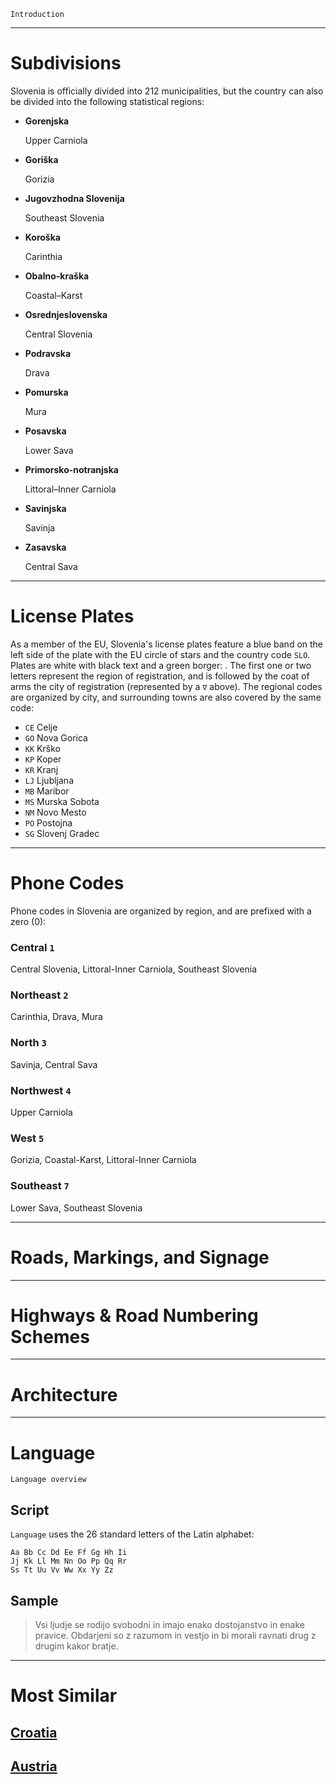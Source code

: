 `Introduction`

---

# Subdivisions

Slovenia is officially divided into 212 municipalities, but the country can also be divided into the following statistical regions:

- **Gorenjska**

  Upper Carniola

- **Goriška**

  Gorizia

- **Jugovzhodna Slovenija**

  Southeast Slovenia

- **Koroška**

  Carinthia

- **Obalno-kraška**

  Coastal–Karst

- **Osrednjeslovenska**

  Central Slovenia

- **Podravska**

  Drava

- **Pomurska**

  Mura

- **Posavska**

  Lower Sava

- **Primorsko-notranjska**

  Littoral–Inner Carniola

- **Savinjska**

  Savinja

- **Zasavska**

  Central Sava

<CountryMap code="SVN" scale="12000" />

---

# License Plates

As a member of the EU, Slovenia's license plates feature a blue band on the left side of the plate with the EU circle of stars and the country code `SLO`. Plates are white with black text and a green borger: <LicensePlate style="eu" code="SLO" format="AB∇123-CD" borderColor="lightgreen"/>. The first one or two letters represent the region of registration, and is followed by the coat of arms the city of registration (represented by a `∇` above). The regional codes are organized by city, and surrounding towns are also covered by the same code:

- `CE` Celje
- `GO` Nova Gorica
- `KK` Krško
- `KP` Koper
- `KR` Kranj
- `LJ` Ljubljana
- `MB` Maribor
- `MS` Murska Sobota
- `NM` Novo Mesto
- `PO` Postojna
- `SG` Slovenj Gradec

---

# Phone Codes

Phone codes in Slovenia are organized by region, and are prefixed with a zero (0):

### Central `1`

Central Slovenia,
Littoral-Inner Carniola,
Southeast Slovenia

### Northeast `2`

Carinthia,
Drava,
Mura

### North `3`

Savinja,
Central Sava

### Northwest `4`

Upper Carniola

### West `5`

Gorizia,
Coastal-Karst,
Littoral-Inner Carniola

### Southeast `7`

Lower Sava,
Southeast Slovenia

---

# Roads, Markings, and Signage

---

# Highways & Road Numbering Schemes

---

# Architecture

---

# Language

`Language overview`

## Script

`Language` uses the 26 standard letters of the Latin alphabet:

```
Aa Bb Cc Dd Ee Ff Gg Hh Ii
Jj Kk Ll Mm Nn Oo Pp Qq Rr
Ss Tt Uu Vv Ww Xx Yy Zz
```

## Sample

> Vsi ljudje se rodijo svobodni in imajo enako dostojanstvo in enake pravice. Obdarjeni so z razumom in vestjo in bi morali ravnati drug z drugim kakor bratje.

---

# Most Similar

## [Croatia](/countries/HRV)

## [Austria](/countries/AUT)
